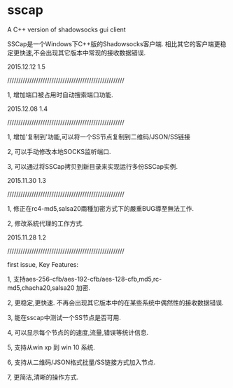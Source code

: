 # sscap
A C++ version of shadowsocks gui client

SSCap是一个Windows下C++版的Shadowsocks客户端. 相比其它的客户端更稳定更快速,不会出现其它版本中常现的接收数据错误.

2015.12.12 1.5

/////////////////////////////////////////////////////

1, 增加端口被占用时自动搜索端口功能.

2015.12.08 1.4

/////////////////////////////////////////////////////

1, 增加'复制到'功能,可以将一个SS节点复制到二维码/JSON/SS链接

2, 可以手动修改本地SOCKS监听端口.

3, 可以通过将SSCap拷贝到新目录来实现运行多份SSCap实例.


2015.11.30 1.3

/////////////////////////////////////////////////////

1, 修正在rc4-md5,salsa20兩種加密方式下的嚴重BUG導至無法工作.

2, 修改系統代理的工作方式.


2015.11.28 1.2

/////////////////////////////////////////////////////

first issue, Key Features:

1, 支持aes-256-cfb/aes-192-cfb/aes-128-cfb,md5,rc-md5,chacha20,salsa20 加密.

2, 更稳定,更快速. 不再会出现其它版本中的在某些系统中偶然性的接收数据错误.

3, 能在sscap中测试一个SS节点是否可用.

4, 可以显示每个节点的的速度,流量,错误等统计信息.

5, 支持从win xp 到 win 10 系统.

6, 支持从二维码/JSON格式批量/SS链接方式加入节点.

7, 更简洁,清晰的操作方式.
